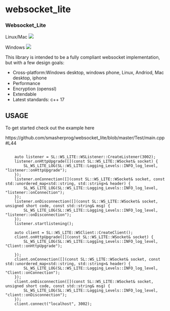 # websocket_lite

<h3>Websocket_Lite</h3>
<p>Linux/Mac <img src="https://travis-ci.org/smasherprog/websocket_lite.svg?branch=master"/><p>
<p>Windows <img src="https://ci.appveyor.com/api/projects/status/kqa94n7p8se05vi9/branch/master?svg=true"/><p>

<p>This library is intended to be a fully compliant websocket implementation, but with a few design goals:
<ul>
<li>
Cross-platform:Windows desktop, windows phone, Linux, Andriod, Mac desktop, iphone
</li>
<li>
Performance 
</li>
<li>
Encryption (openssl)
</li>
<li>
Extendable 
</li>
<li>
Latest standards: c++ 17 
</li>
</ul>
<h2>USAGE</h2>
<p>To get started check out the example here<p>
https://github.com/smasherprog/websocket_lite/blob/master/Test/main.cpp#L44

```

    auto listener = SL::WS_LITE::WSListener::CreateListener(3002);
    listener.onHttpUpgrade([](const SL::WS_LITE::WSocket& socket) {
        SL_WS_LITE_LOG(SL::WS_LITE::Logging_Levels::INFO_log_level, "listener::onHttpUpgrade");
    });
    listener.onConnection([](const SL::WS_LITE::WSocket& socket, const std::unordered_map<std::string, std::string>& header) {
        SL_WS_LITE_LOG(SL::WS_LITE::Logging_Levels::INFO_log_level, "listener::onConnection");
    });
    listener.onDisconnection([](const SL::WS_LITE::WSocket& socket, unsigned short code, const std::string& msg) {
        SL_WS_LITE_LOG(SL::WS_LITE::Logging_Levels::INFO_log_level, "listener::onDisconnection");
    });
    listener.startlistening();

    auto client = SL::WS_LITE::WSClient::CreateClient();
    client.onHttpUpgrade([](const SL::WS_LITE::WSocket& socket) {
        SL_WS_LITE_LOG(SL::WS_LITE::Logging_Levels::INFO_log_level, "Client::onHttpUpgrade");

    });
    client.onConnection([](const SL::WS_LITE::WSocket& socket, const std::unordered_map<std::string, std::string>& header) {
        SL_WS_LITE_LOG(SL::WS_LITE::Logging_Levels::INFO_log_level, "Client::onConnection");
    });
    client.onDisconnection([](const SL::WS_LITE::WSocket& socket, unsigned short code, const std::string& msg) {
        SL_WS_LITE_LOG(SL::WS_LITE::Logging_Levels::INFO_log_level, "client::onDisconnection");
    });
    client.connect("localhost", 3002);


```
